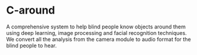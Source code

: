 # C-around
A comprehensive system to help blind people know objects around them using deep learning, image processing and facial recognition techniques. We convert all the analysis from the camera module to audio format for the blind people to hear.
